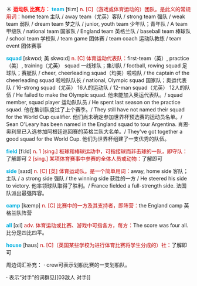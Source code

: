 ☀ <font color="red">**运动队 比赛方：**</font>
<font color="sky blue">**team**</font> [ti:m] 
<font color="#c00000">n. [C]（游戏或体育运动的）团队。是此义的常规用词：</font>home team 主队 / away team（尤英）客队 / strong team 强队 / weak team 弱队 / dream team 梦之队 / junior, youth team 少年队；青年队 / A team 甲级队 / national team 国家队 / England team 英格兰队 / baseball team 棒球队 / school team 学校队 / team game 团体赛 / team coach 运动队教练 / team event 团体赛事
           
<font color="sky blue">**squad**</font> [skwɒd; 美 skwɑ:d]
<font color="#c00000">n. [C] 体育运动代表队：</font>first-team（英）, practice（美）, training（尤英） squad 一线球队；集训队 / football, rowing squad 足球队；赛艇队 / cheer, cheerleading squad（均美）啦啦队 / the captain of the cheerleading squad 啦啦队队长 / national, Olympic squad 国家队；奥运代表队 / 16-strong squad（尤英） 16人的运动队 / 12-man squad（尤英） 12人的队伍 / He failed to make the Olympic squad. 他未能加入奥运代表队。/ squad member, squad player 运动队队员 / He spent last season on the practice squad. 他在集训队度过了上个赛季。/ They still have not named their squad for the World Cup qualifier. 他们尚未确定参加世界杯预选赛的运动员名单。/ Sean O'Leary has been named in the England squad to tour Argentina. 肖恩·奥利里已入选参加阿根廷巡回赛的英格兰队大名单。/ They've got together a good squad for the World Cup. 他们为世界杯组建了一支优秀的队伍。

<font color="sky blue">**field**</font> [fi:ld] 
<font color="#c00000">n. 1 [sing.] 板球和棒球运动中，可指接球而非击球的一队，即守队：</font>了解即可 <font color="#c00000">2 [sing.] 某项体育赛事中参赛的全体人员或动物：</font>了解即可
 
<font color="sky blue">**side**</font> [saɪd] 
<font color="#c00000">n. [C] [英] 体育运动队。是一个简单用词：</font>away, home side 客队；主队 / a strong side 强队 / the winning side 获胜的一方 / He steered his side to victory. 他率领球队取得了胜利。/ France fielded a full-strength side. 法国队派出最强阵容。

<font color="sky blue">**camp**</font> [kæmp] 
<font color="#c00000">n. [C] 比赛中的一方及其支持者，即阵营：</font>the England camp 英格兰队阵营

<font color="sky blue">**all**</font> [ɔ:l] 
<font color="#c00000">adv. 体育运动或比赛、游戏中可指各方，每方：</font>The score was four all. 比分是四比四平。

<font color="sky blue">**house**</font> [haʊs] 
<font color="#c00000">n. [C]（英国某些学校为进行体育比赛将学生分成的）社：</font>了解即可

周边词汇补充：
· crew可表示划船比赛的一支划船队。

· 表示“对手”的词群见[[03敌人 对手]]
